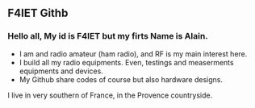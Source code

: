 ## F4IET Githb

### Hello all, My id is F4IET but my firts Name is Alain.


- I am and radio amateur (ham radio), and RF is my main interest here.
- I build all my radio equipments. Even, testings and measerments equipments and devices.
- My Github share codes of course but also hardware designs.

I live in very southern of France, in the Provence countryside.

<!---
F4IET/F4IET is a ✨ special ✨ repository because its `README.md` (this file) appears on your GitHub profile.
You can click the Preview link to take a look at your changes.
--->
